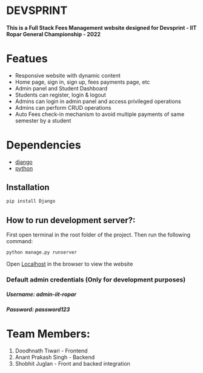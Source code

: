 # DEVSPRINT
#### This is a Full Stack Fees Management website designed for Devsprint - IIT Ropar General Championship - 2022

# Featues
- Responsive website with dynamic content
- Home page, sign in, sign up, fees payments page, etc
- Admin panel and Student Dashboard
- Students can register, login & logout
- Admins can login in admin panel and access privileged operations
- Admins can perform CRUD operations
- Auto Fees check-in mechanism to avoid multiple payments of same semester by a student

# Dependencies
- [django](https://pypi.org/project/Django/)
- [python](https://www.python.org/)

## Installation
```sh
pip install Django
```

## How to run development server?:
First open terminal in the root folder of the project.
Then run the following command:
```sh
python manage.py runserver
```
Open [Localhost]("localhost:8000") in the browser to view the website



### Default admin credentials (Only for development purposes)
##### Username: admin-iit-ropar
##### Password: password123




# Team Members:
1. Doodhnath Tiwari - Frontend
2. Anant Prakash Singh - Backend
3. Shobhit Juglan - Front and backed integration

